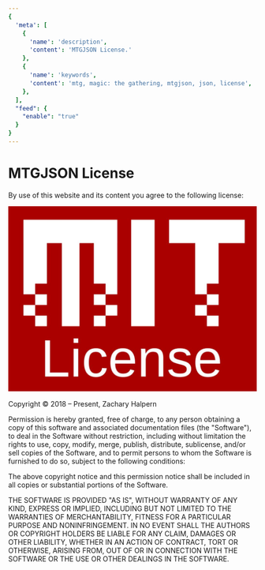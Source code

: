 ```yaml
---
{
  'meta': [
    {
      'name': 'description',
      'content': 'MTGJSON License.'
    },
    {
      'name': 'keywords',
      'content': 'mtg, magic: the gathering, mtgjson, json, license',
    },
  ],
  "feed": {
    "enable": "true"
  }
}
---
```


# MTGJSON License

By use of this website and its content you agree to the following license:

<img class="img-license" src="../.vuepress/public/images/mit-license.jpg" alt="MIT License" title="MIT License" />

Copyright &copy; 2018 &ndash; Present, Zachary Halpern

Permission is hereby granted, free of charge, to any person obtaining a copy of this software and associated documentation files (the "Software"), to deal in the Software without restriction, including without limitation the rights to use, copy, modify, merge, publish, distribute, sublicense, and/or sell copies of the Software, and to permit persons to whom the Software is furnished to do so, subject to the following conditions:

The above copyright notice and this permission notice shall be included in all copies or substantial portions of the Software.

THE SOFTWARE IS PROVIDED "AS IS", WITHOUT WARRANTY OF ANY KIND, EXPRESS OR
IMPLIED, INCLUDING BUT NOT LIMITED TO THE WARRANTIES OF MERCHANTABILITY,
FITNESS FOR A PARTICULAR PURPOSE AND NONINFRINGEMENT. IN NO EVENT SHALL THE AUTHORS OR COPYRIGHT HOLDERS BE LIABLE FOR ANY CLAIM, DAMAGES OR OTHER
LIABILITY, WHETHER IN AN ACTION OF CONTRACT, TORT OR OTHERWISE, ARISING FROM, OUT OF OR IN CONNECTION WITH THE SOFTWARE OR THE USE OR OTHER DEALINGS IN THE SOFTWARE.